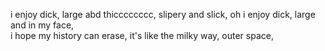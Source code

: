 i enjoy dick, 
large abd thicccccccc, 
slipery and slick, 
oh i enjoy dick, 
large and in my face,   
i hope my history can erase,
it's like the milky way, 
outer space,
